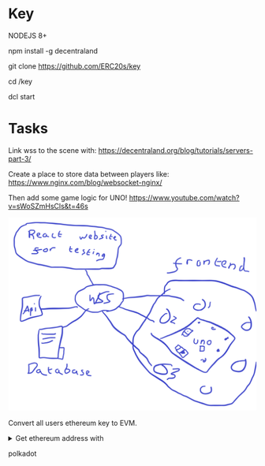 # Key

NODEJS 8+

npm install -g decentraland

git clone https://github.com/ERC20s/key

cd /key

dcl start

# Tasks

Link wss to the scene with: https://decentraland.org/blog/tutorials/servers-part-3/

Create a place to store data between players like: https://www.nginx.com/blog/websocket-nginx/

Then add some game logic for UNO! https://www.youtube.com/watch?v=sWoSZmHsCls&t=46s

![How it would work](https://github.com/ERC20s/key/blob/main/howitworks.png)

Convert all users ethereum key to EVM.

<details>
<summary>Get ethereum address with</summary>

<pre>
import { getUserPublicKey } from "@decentraland/Identity"

const publicKeyRequest = executeTask(async () => {
  const publicKey = await getUserPublicKey()
  log(publicKey)
  return publicKey
})
</pre>
<br>
Then convert the getUserPublicKey to an EVM address with https://github.com/polkadot-js/common/blob/9fc57a23e898a52afda1ea21c077481bcafa5a49/packages/util-crypto/src/address/addressToEvm.spec.ts
<br><br>
</details>



 polkadot
